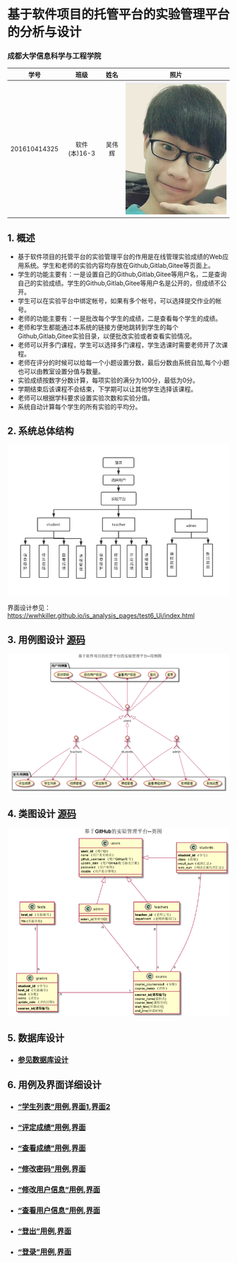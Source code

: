 ﻿
# 基于软件项目的托管平台的实验管理平台的分析与设计

### 成都大学信息科学与工程学院

|学号|班级|姓名|照片|
|:-------:|:-------------: | :----------:|:---:|
|201610414325|软件(本)16-3|吴伟辉|![flow1](../myself.jpg)|

## 1. 概述
- 基于软件项目的托管平台的实验管理平台的作用是在线管理实验成绩的Web应用系统。学生和老师的实验内容均存放在Github,Gitlab,Gitee等页面上。
- 学生的功能主要有：一是设置自己的Github,Gitlab,Gitee等用户名，二是查询自己的实验成绩。学生的Github,Gitlab,Gitee等用户名是公开的，但成绩不公开。
- 学生可以在实验平台中绑定帐号，如果有多个帐号，可以选择提交作业的帐号。
- 老师的功能主要有：一是批改每个学生的成绩，二是查看每个学生的成绩。
- 老师和学生都能通过本系统的链接方便地跳转到学生的每个Github,Gitlab,Gitee实验目录，以便批改实验或者查看实验情况。
- 老师可以开多门课程，学生可以选择多门课程，学生选课时需要老师开了次课程。
- 老师在评分的时候可以给每一个小题设置分数，最后分数由系统自加,每个小题也可以由教室设置分值与数量。
- 实验成绩按数字分数计算，每项实验的满分为100分，最低为0分。
- 学期结束后该课程不会结束，下学期可以让其他学生选择该课程。
- 老师可以根据学科要求设置实验次数和实验分值。
- 系统自动计算每个学生的所有实验的平均分。
    
## 2. 系统总体结构
![](系统总体结构.png)

界面设计参见：https://wwhkiller.github.io/is_analysis_pages/test6_Ui/index.html
    
## 3. 用例图设计 [源码](./src/UseCase.puml)
![](UseCase.png)

## 4. 类图设计 [源码](./src/class.puml)
![](class.png)

## 5. 数据库设计
- ### [参见数据库设计](数据库设计.md)

## 6. 用例及界面详细设计
- ### [“学生列表”用例](./用例/学生列表.md),[界面1]( https://wwhkiller.github.io/is_analysis_pages/test6_Ui/index.html),[界面2](https://wwhkiller.github.io/is_analysis_pages/test6_Ui/teacher.html)
- ### [“评定成绩”用例](./用例/评定成绩.md),[界面](https://zwdbox.github.io/is_analysis/test6/ui/评定成绩.html)
- ### [“查看成绩”用例](./用例/查看成绩.md),[界面](https://zwdbox.github.io/is_analysis/test6/ui/查看成绩.html)
- ### [“修改密码”用例](./用例/修改密码.md),[界面](https://zwdbox.github.io/is_analysis/test6/ui/顶部菜单.html)
- ### [“修改用户信息”用例](./用例/修改用户信息.md),[界面](https://zwdbox.github.io/is_analysis/test6/ui/顶部菜单.html)
- ### [“查看用户信息”用例](./用例/查看用户信息.md),[界面](https://zwdbox.github.io/is_analysis/test6/ui/顶部菜单.html)
- ### [“登出”用例](./用例/注销.md),[界面](https://zwdbox.github.io/is_analysis/test6/ui/顶部菜单.html)
- ### [“登录”用例](./用例/登录.md),[界面](https://zwdbox.github.io/is_analysis/test6/ui/登录.html)
    